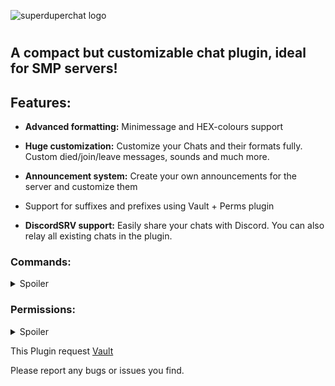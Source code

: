 ![superduperchat logo](https://cdn.modrinth.com/data/cached_images/f97c021d80d6198a1e42b944ea152a1be0eb8e81.png)

# 
## A compact but customizable chat plugin, ideal for SMP servers!

## Features:
- **Advanced formatting:** Minimessage and HEX-colours support

- **Huge customization:** Customize your Chats and their formats fully. Custom died/join/leave messages, sounds and much more.
  
- **Announcement system:** Create your own announcements for the server and customize them
  
- Support for suffixes and prefixes using Vault + Perms plugin

- **DiscordSRV support:** Easily share your chats with Discord. You can also relay all existing chats in the plugin.

### Commands:

<details>
<summary>Spoiler</summary>

- /chat lock/unlock - Lock or unlock the chat for for all players
- /chat clear - Clear chat messages
- /chat reload - reload plugin config and messages
- /chat spy <pm/local> [player] on/off - Tracking private messages or local chat, depending on your selection. If a player's nickname is specified, only messages from that player will be monitored.
- /chat help - Shows all available commands with info

</details>



### Permissions:

<details>
<summary>Spoiler</summary>

- superduperchat.write.global - Write in global chat
- superduperchat.write.local - Write in local chat
- superduperchat.chat.lock - /chat lock
- superduperchat.chat.unlock - /chat unlock
- superduperchat.clear - /chat clear
- superduperchat.reload - /chat reload
- superduperchat.admin - Gives access to all command, immunity to locked chat and cooldown.
  
</details>

This Plugin request [Vault](https://www.spigotmc.org/resources/vault.34315/)

Please report any bugs or issues you find.
